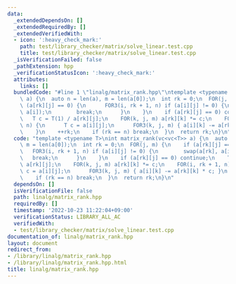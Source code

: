 ```yaml
---
data:
  _extendedDependsOn: []
  _extendedRequiredBy: []
  _extendedVerifiedWith:
  - icon: ':heavy_check_mark:'
    path: test/library_checker/matrix/solve_linear.test.cpp
    title: test/library_checker/matrix/solve_linear.test.cpp
  _isVerificationFailed: false
  _pathExtension: hpp
  _verificationStatusIcon: ':heavy_check_mark:'
  attributes:
    links: []
  bundledCode: "#line 1 \"linalg/matrix_rank.hpp\"\ntemplate <typename T>\nint matrix_rank(vc<vc<T>>\
    \ a) {\n  auto n = len(a), m = len(a[0]);\n  int rk = 0;\n  FOR(j, m) {\n    if\
    \ (a[rk][j] == 0) {\n      FOR3(i, rk + 1, n) if (a[i][j] != 0) {\n        swap(a[rk],\
    \ a[i]);\n        break;\n      }\n    }\n    if (a[rk][j] == 0) continue;\n \
    \   T c = T(1) / a[rk][j];\n    FOR(k, j, m) a[rk][k] *= c;\n    FOR(i, rk + 1,\
    \ n) {\n      T c = a[i][j];\n      FOR3(k, j, m) { a[i][k] -= a[rk][k] * c; }\n\
    \    }\n    ++rk;\n    if (rk == n) break;\n  }\n  return rk;\n}\n"
  code: "template <typename T>\nint matrix_rank(vc<vc<T>> a) {\n  auto n = len(a),\
    \ m = len(a[0]);\n  int rk = 0;\n  FOR(j, m) {\n    if (a[rk][j] == 0) {\n   \
    \   FOR3(i, rk + 1, n) if (a[i][j] != 0) {\n        swap(a[rk], a[i]);\n     \
    \   break;\n      }\n    }\n    if (a[rk][j] == 0) continue;\n    T c = T(1) /\
    \ a[rk][j];\n    FOR(k, j, m) a[rk][k] *= c;\n    FOR(i, rk + 1, n) {\n      T\
    \ c = a[i][j];\n      FOR3(k, j, m) { a[i][k] -= a[rk][k] * c; }\n    }\n    ++rk;\n\
    \    if (rk == n) break;\n  }\n  return rk;\n}\n"
  dependsOn: []
  isVerificationFile: false
  path: linalg/matrix_rank.hpp
  requiredBy: []
  timestamp: '2022-10-23 11:22:04+09:00'
  verificationStatus: LIBRARY_ALL_AC
  verifiedWith:
  - test/library_checker/matrix/solve_linear.test.cpp
documentation_of: linalg/matrix_rank.hpp
layout: document
redirect_from:
- /library/linalg/matrix_rank.hpp
- /library/linalg/matrix_rank.hpp.html
title: linalg/matrix_rank.hpp
---
```

